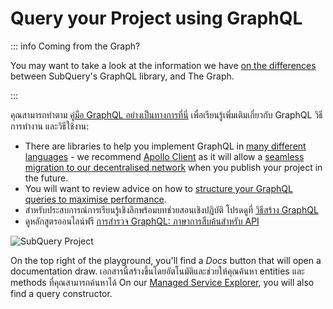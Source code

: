 # Query your Project using GraphQL

::: info Coming from the Graph?

You may want to take a look at the information we have [on the differences](../build/graph-migration.md#graphql-query-differences) between SubQuery's GraphQL library, and The Graph.

:::

คุณสามารถทำตาม [คู่มือ GraphQL อย่างเป็นทางการที่นี่](https://graphql.org/learn/) เพื่อเรียนรู้เพิ่มเติมเกี่ยวกับ GraphQL วิธีการทำงาน และวิธีใช้งาน:

- There are libraries to help you implement GraphQL in [many different languages](https://graphql.org/code/) - we recommend [Apollo Client](https://www.apollographql.com/docs/react/) as it will allow a [seamless migration to our decentralised network](../subquery_network/publish.md#changes-to-your-dapp) when you publish your project in the future.
- You will want to review advice on how to [structure your GraphQL queries to maximise performance](../build/optimisation.md#query-performance-advice).
- สำหรับประสบการณ์การเรียนรู้เชิงลึกพร้อมบทช่วยสอนเชิงปฏิบัติ โปรดดูที่ [วิธีสร้าง GraphQL](https://www.howtographql.com/)
- ดูหลักสูตรออนไลน์ฟรี [การสำรวจ GraphQL: ภาษาการสืบค้นสำหรับ API](https://www.edx.org/course/exploring-graphql-a-query-language-for-apis)

![SubQuery Project](/assets/img/query.png)

On the top right of the playground, you'll find a _Docs_ button that will open a documentation draw. เอกสารนี้สร้างขึ้นโดยอัตโนมัติและช่วยให้คุณค้นหา entities และ methods ที่คุณสามารถค้นหาได้ On our [Managed Service Explorer](https://explorer.subquery.network/), you will also find a query constructor.
